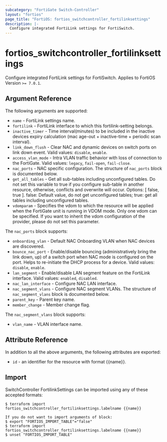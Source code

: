 ```yaml
---
subcategory: "FortiGate Switch-Controller"
layout: "fortios"
page_title: "FortiOS: fortios_switchcontroller_fortilinksettings"
description: |-
  Configure integrated FortiLink settings for FortiSwitch.
---
```


# fortios_switchcontroller_fortilinksettings
Configure integrated FortiLink settings for FortiSwitch. Applies to FortiOS Version `>= 7.0.1`.

## Argument Reference

The following arguments are supported:

* `name` - FortiLink settings name.
* `fortilink` - FortiLink interface to which this fortilink-setting belongs.
* `inactive_timer` - Time interval(minutes) to be included in the inactive devices expiry calculation (mac age-out + inactive-time + periodic scan interval).
* `link_down_flush` - Clear NAC and dynamic devices on switch ports on link down event. Valid values: `disable`, `enable`.
* `access_vlan_mode` - Intra VLAN traffic behavior with loss of connection to the FortiGate. Valid values: `legacy`, `fail-open`, `fail-close`.
* `nac_ports` - NAC specific configuration. The structure of `nac_ports` block is documented below.
* `get_all_tables` - Get all sub-tables including unconfigured tables. Do not set this variable to true if you configure sub-table in another resource, otherwise, conflicts and overwrite will occur. Options: [ false, true ]. false: Default value, do not get unconfigured tables; true: get all tables including unconfigured tables. 
* `vdomparam` - Specifies the vdom to which the resource will be applied when the FortiGate unit is running in VDOM mode. Only one vdom can be specified. If you want to inherit the vdom configuration of the provider, please do not set this parameter.

The `nac_ports` block supports:

* `onboarding_vlan` - Default NAC Onboarding VLAN when NAC devices are discovered.
* `bounce_nac_port` - Enable/disable bouncing (administratively bring the link down, up) of a switch port when NAC mode is configured on the port. Helps to re-initiate the DHCP process for a device. Valid values: `disable`, `enable`.
* `lan_segment` - Enable/disable LAN segment feature on the FortiLink interface. Valid values: `enabled`, `disabled`.
* `nac_lan_interface` - Configure NAC LAN interface.
* `nac_segment_vlans` - Configure NAC segment VLANs. The structure of `nac_segment_vlans` block is documented below.
* `parent_key` - Parent key name.
* `member_change` - Member change flag.

The `nac_segment_vlans` block supports:

* `vlan_name` - VLAN interface name.


## Attribute Reference

In addition to all the above arguments, the following attributes are exported:
* `id` - an identifier for the resource with format {{name}}.

## Import

SwitchController FortilinkSettings can be imported using any of these accepted formats:
```
$ terraform import fortios_switchcontroller_fortilinksettings.labelname {{name}}

If you do not want to import arguments of block:
$ export "FORTIOS_IMPORT_TABLE"="false"
$ terraform import fortios_switchcontroller_fortilinksettings.labelname {{name}}
$ unset "FORTIOS_IMPORT_TABLE"
```
